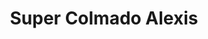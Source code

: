 ---
title: "Super Colmado Alexis"
url: /villa-altagracia/super-colmado-alexis/
shop: Lebensmittel
---